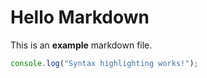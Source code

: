# Hello Markdown

This is an **example** markdown file.

```js
console.log("Syntax highlighting works!");
```